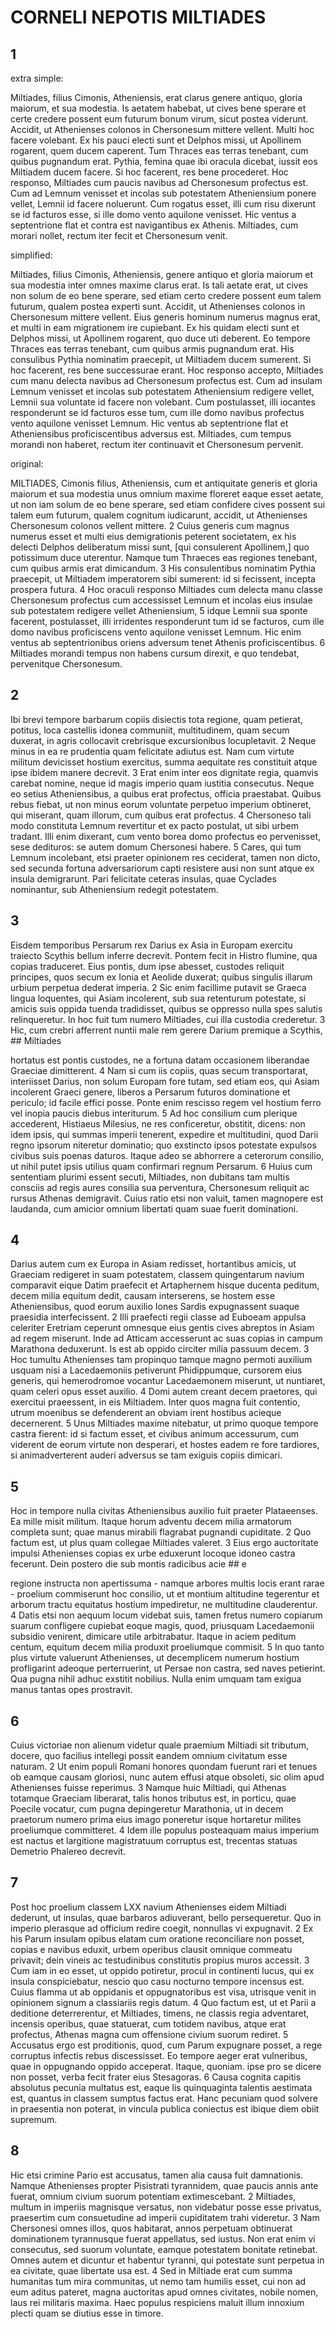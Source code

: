 # CORNELI NEPOTIS MILTIADES

## 1

extra simple: 

Miltiades, filius Cimonis, Atheniensis, erat clarus genere antiquo, gloria
maiorum, et sua modestia. Is aetatem habebat, ut cives bene sperare et certe
credere possent eum futurum bonum virum, sicut postea viderunt. Accidit, ut
Athenienses colonos in Chersonesum mittere vellent. Multi hoc facere volebant.
Ex his pauci electi sunt et Delphos missi, ut Apollinem rogarent, quem ducem
caperent. Tum Thraces eas terras tenebant, cum quibus pugnandum erat. Pythia,
femina quae ibi oracula dicebat, iussit eos Miltiadem ducem facere. Si hoc
facerent, res bene procederet. Hoc responso, Miltiades cum paucis navibus ad
Chersonesum profectus est. Cum ad Lemnum venisset et incolas sub potestatem
Atheniensium ponere vellet, Lemnii id facere noluerunt. Cum rogatus esset, illi
cum risu dixerunt se id facturos esse, si ille domo vento aquilone venisset. Hic
ventus a septentrione flat et contra est navigantibus ex Athenis. Miltiades,
cum morari nollet, rectum iter fecit et Chersonesum venit.

simplified: 

Miltiades, filius Cimonis, Atheniensis, genere antiquo et gloria maiorum et sua
modestia inter omnes maxime clarus erat. Is tali aetate erat, ut cives non
solum de eo bene sperare, sed etiam certo credere possent eum talem futurum,
qualem postea experti sunt. Accidit, ut Athenienses colonos in Chersonesum
mittere vellent. Eius generis hominum numerus magnus erat, et multi in eam
migrationem ire cupiebant. Ex his quidam electi sunt et Delphos missi, ut
Apollinem rogarent, quo duce uti deberent. Eo tempore Thraces eas terras
tenebant, cum quibus armis pugnandum erat. His consulibus Pythia nominatim
praecepit, ut Miltiadem ducem sumerent. Si hoc facerent, res bene successurae
erant. Hoc responso accepto, Miltiades cum manu delecta navibus ad Chersonesum
profectus est. Cum ad insulam Lemnum venisset et incolas sub potestatem
Atheniensium redigere vellet, Lemnii sua voluntate id facere non volebant. Cum
postulasset, illi iocantes responderunt se id facturos esse tum, cum ille domo
navibus profectus vento aquilone venisset Lemnum. Hic ventus ab septentrione
flat et Atheniensibus proficiscentibus adversus est. Miltiades, cum tempus
morandi non haberet, rectum iter continuavit et Chersonesum pervenit.

original:

MILTIADES, Cimonis filius, Atheniensis, cum et antiquitate generis
et gloria maiorum et sua modestia unus omnium maxime floreret eaque
esset aetate, ut non iam solum de eo bene sperare, sed etiam confidere
cives possent sui talem eum futurum, qualem cognitum iudicarunt,
accidit, ut Athenienses Chersonesum colonos vellent mittere. 2 Cuius
generis cum magnus numerus esset et multi eius demigrationis peterent
societatem, ex his delecti Delphos deliberatum missi sunt, \[qui
consulerent Apollinem,\] quo potissimum duce uterentur. Namque tum
Thraeces eas regiones tenebant, cum quibus armis erat dimicandum. 3 His
consulentibus nominatim Pythia praecepit, ut Miltiadem imperatorem sibi
sumerent: id si fecissent, incepta prospera futura. 4 Hoc oraculi
responso Miltiades cum delecta manu classe Chersonesum profectus cum
accessisset Lemnum et incolas eius insulae sub potestatem redigere
vellet Atheniensium, 5 idque Lemnii sua sponte facerent, postulasset,
illi irridentes responderunt tum id se facturos, cum ille domo navibus
proficiscens vento aquilone venisset Lemnum. Hic enim ventus ab
septentrionibus oriens adversum tenet Athenis proficiscentibus. 6
Miltiades morandi tempus non habens cursum direxit, e quo tendebat,
pervenitque Chersonesum.

## 2

Ibi brevi tempore barbarum copiis disiectis tota regione, quam
petierat, potitus, loca castellis idonea communiit, multitudinem, quam
secum duxerat, in agris collocavit crebrisque excursionibus
locupletavit. 2 Neque minus in ea re prudentia quam felicitate adiutus
est. Nam cum virtute militum devicisset hostium exercitus, summa
aequitate res constituit atque ipse ibidem manere decrevit. 3 Erat enim
inter eos dignitate regia, quamvis carebat nomine, neque id magis
imperio quam iustitia consecutus. Neque eo setius Atheniensibus, a
quibus erat profectus, officia praestabat. Quibus rebus fiebat, ut non
minus eorum voluntate perpetuo imperium obtineret, qui miserant, quam
illorum, cum quibus erat profectus. 4 Chersoneso tali modo constituta
Lemnum revertitur et ex pacto postulat, ut sibi urbem tradant. Illi enim
dixerant, cum vento borea domo profectus eo pervenisset, sese dedituros:
se autem domum Chersonesi habere. 5 Cares, qui tum Lemnum incolebant,
etsi praeter opinionem res ceciderat, tamen non dicto, sed secunda
fortuna adversariorum capti resistere ausi non sunt atque ex insula
demigrarunt. Pari felicitate ceteras insulas, quae Cyclades nominantur,
sub Atheniensium redegit potestatem.

## 3

Eisdem temporibus Persarum rex Darius ex Asia in Europam exercitu
traiecto Scythis bellum inferre decrevit. Pontem fecit in Histro
flumine, qua copias traduceret. Eius pontis, dum ipse abesset, custodes
reliquit principes, quos secum ex Ionia et Aeolide duxerat; quibus
singulis illarum urbium perpetua dederat imperia. 2 Sic enim facillime
putavit se Graeca lingua loquentes, qui Asiam incolerent, sub sua
retenturum potestate, si amicis suis oppida tuenda tradidisset, quibus
se oppresso nulla spes salutis relinqueretur. In hoc fuit tum numero
Miltiades, cui illa custodia crederetur. 3 Hic, cum crebri afferrent
nuntii male rem gerere Darium premique a Scythis, ## Miltiades

hortatus
est pontis custodes, ne a fortuna datam occasionem liberandae Graeciae
dimitterent. 4 Nam si cum iis copiis, quas secum transportarat,
interiisset Darius, non solum Europam fore tutam, sed etiam eos, qui
Asiam incolerent Graeci genere, liberos a Persarum futuros dominatione
et periculo; id facile effici posse. Ponte enim rescisso regem vel
hostium ferro vel inopia paucis diebus interiturum. 5 Ad hoc consilium
cum plerique accederent, Histiaeus Milesius, ne res conficeretur,
obstitit, dicens: non idem ipsis, qui summas imperii tenerent, expedire
et multitudini, quod Darii regno ipsorum niteretur dominatio; quo
exstincto ipsos potestate expulsos civibus suis poenas daturos. Itaque
adeo se abhorrere a ceterorum consilio, ut nihil putet ipsis utilius
quam confirmari regnum Persarum. 6 Huius cum sententiam plurimi essent
secuti, Miltiades, non dubitans tam multis consciis ad regis aures
consilia sua perventura, Chersonesum reliquit ac rursus Athenas
demigravit. Cuius ratio etsi non valuit, tamen magnopere est laudanda,
cum amicior omnium libertati quam suae fuerit dominationi.

## 4

Darius autem cum ex Europa in Asiam redisset, hortantibus amicis,
ut Graeciam redigeret in suam potestatem, classem quingentarum navium
comparavit eique Datim praefecit et Artaphernem hisque ducenta peditum,
decem milia equitum dedit, causam interserens, se hostem esse
Atheniensibus, quod eorum auxilio Iones Sardis expugnassent suaque
praesidia interfecissent. 2 Illi praefecti regii classe ad Euboeam
appulsa celeriter Eretriam ceperunt omnesque eius gentis cives abreptos
in Asiam ad regem miserunt. Inde ad Atticam accesserunt ac suas copias
in campum Marathona deduxerunt. Is est ab oppido circiter milia passuum
decem. 3 Hoc tumultu Athenienses tam propinquo tamque magno permoti
auxilium usquam nisi a Lacedaemoniis petiverunt Phidippumque, cursorem
eius generis, qui hemerodromoe vocantur Lacedaemonem miserunt, ut
nuntiaret, quam celeri opus esset auxilio. 4 Domi autem creant decem
praetores, qui exercitui praeessent, in eis Miltiadem. Inter quos magna
fuit contentio, utrum moenibus se defenderent an obviam irent hostibus
acieque decernerent. 5 Unus Miltiades maxime nitebatur, ut primo quoque
tempore castra fierent: id si factum esset, et civibus animum
accessurum, cum viderent de eorum virtute non desperari, et hostes eadem
re fore tardiores, si animadverterent auderi adversus se tam exiguis
copiis dimicari.

## 5

Hoc in tempore nulla civitas Atheniensibus auxilio fuit praeter
Plataeenses. Ea mille misit militum. Itaque horum adventu decem milia
armatorum completa sunt; quae manus mirabili flagrabat pugnandi
cupiditate. 2 Quo factum est, ut plus quam collegae Miltiades valeret. 3
Eius ergo auctoritate impulsi Athenienses copias ex urbe eduxerunt
locoque idoneo castra fecerunt. Dein postero die sub montis radicibus
acie ## e

regione instructa non apertissuma - namque arbores multis
locis erant rarae - proelium commiserunt hoc consilio, ut et montium
altitudine tegerentur et arborum tractu equitatus hostium impediretur,
ne multitudine clauderentur. 4 Datis etsi non aequum locum videbat suis,
tamen fretus numero copiarum suarum confligere cupiebat eoque magis,
quod, priusquam Lacedaemonii subsidio venirent, dimicare utile
arbitrabatur. Itaque in aciem peditum centum, equitum decem milia
produxit proeliumque commisit. 5 In quo tanto plus virtute valuerunt
Athenienses, ut decemplicem numerum hostium profligarint adeoque
perterruerint, ut Persae non castra, sed naves petierint. Qua pugna
nihil adhuc exstitit nobilius. Nulla enim umquam tam exigua manus tantas
opes prostravit.

## 6

Cuius victoriae non alienum videtur quale praemium Miltiadi sit
tributum, docere, quo facilius intellegi possit eandem omnium civitatum
esse naturam. 2 Ut enim populi Romani honores quondam fuerunt rari et
tenues ob eamque causam gloriosi, nunc autem effusi atque obsoleti, sic
olim apud Athenienses fuisse reperimus. 3 Namque huic Miltiadi, qui
Athenas totamque Graeciam liberarat, talis honos tributus est, in
porticu, quae Poecile vocatur, cum pugna depingeretur Marathonia, ut in
decem praetorum numero prima eius imago poneretur isque hortaretur
milites proeliumque committeret. 4 Idem ille populus posteaquam maius
imperium est nactus et largitione magistratuum corruptus est, trecentas
statuas Demetrio Phalereo decrevit.

## 7

Post hoc proelium classem LXX navium Athenienses eidem Miltiadi
dederunt, ut insulas, quae barbaros adiuverant, bello persequeretur. Quo
in imperio plerasque ad officium redire coegit, nonnullas vi expugnavit.
2 Ex his Parum insulam opibus elatam cum oratione reconciliare non
posset, copias e navibus eduxit, urbem operibus clausit omnique commeatu
privavit; dein vineis ac testudinibus constitutis propius muros
accessit. 3 Cum iam in eo esset, ut oppido potiretur, procul in
continenti lucus, qui ex insula conspiciebatur, nescio quo casu nocturno
tempore incensus est. Cuius flamma ut ab oppidanis et oppugnatoribus est
visa, utrisque venit in opinionem signum a classiariis regis datum. 4
Quo factum est, ut et Parii a deditione deterrerentur, et Miltiades,
timens, ne classis regia adventaret, incensis operibus, quae statuerat,
cum totidem navibus, atque erat profectus, Athenas magna cum offensione
civium suorum rediret. 5 Accusatus ergo est proditionis, quod, cum Parum
expugnare posset, a rege corruptus infectis rebus discessisset. Eo
tempore aeger erat vulneribus, quae in oppugnando oppido acceperat.
Itaque, quoniam. ipse pro se dicere non posset, verba fecit frater eius
Stesagoras. 6 Causa cognita capitis absolutus pecunia multatus est,
eaque lis quinquaginta talentis aestimata est, quantus in classem
sumptus factus erat. Hanc pecuniam quod solvere in praesentia non
poterat, in vincula publica coniectus est ibique diem obiit supremum.

## 8

Hic etsi crimine Pario est accusatus, tamen alia causa fuit
damnationis. Namque Athenienses propter Pisistrati tyrannidem, quae
paucis annis ante fuerat, omnium civium suorum potentiam extimescebant.
2 Miltiades, multum in imperiis magnisque versatus, non videbatur posse
esse privatus, praesertim cum consuetudine ad imperii cupiditatem trahi
videretur. 3 Nam Chersonesi omnes illos, quos habitarat, annos perpetuam
obtinuerat dominationem tyrannusque fuerat appellatus, sed iustus. Non
erat enim vi consecutus, sed suorum voluntate, eamque potestatem
bonitate retinebat. Omnes autem et dicuntur et habentur tyranni, qui
potestate sunt perpetua in ea civitate, quae libertate usa est. 4 Sed in
Miltiade erat cum summa humanitas tum mira communitas, ut nemo tam
humilis esset, cui non ad eum aditus pateret, magna auctoritas apud
omnes civitates, nobile nomen, laus rei militaris maxima. Haec populus
respiciens maluit illum innoxium plecti quam se diutius esse in timore.
